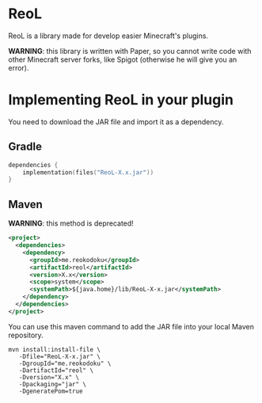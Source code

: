 # ReoL

ReoL is a library made for develop easier Minecraft's plugins.

**WARNING**: this library is written with Paper, so you cannot write code with other Minecraft server forks, like Spigot (otherwise he will give you an error).

# Implementing ReoL in your plugin

You need to download the JAR file and import it as a dependency.

## Gradle

```kotlin
dependencies {
    implementation(files("ReoL-X.x.jar"))
}
```

## Maven

**WARNING**: this method is deprecated!

```xml
<project>
  <dependencies>
    <dependency>
      <groupId>me.reokodoku</groupId>
      <artifactId>reol</artifactId>
      <version>X.x</version>
      <scope>system</scope>
      <systemPath>${java.home}/lib/ReoL-X-x.jar</systemPath>
    </dependency>
  </dependencies>
</project>
```

You can use this maven command to add the JAR file into your local Maven repository.

```shell
mvn install:install-file \
   -Dfile="ReoL-X-x.jar" \
   -DgroupId="me.reokodoku" \
   -DartifactId="reol" \
   -Dversion="X.x" \
   -Dpackaging="jar" \
   -DgeneratePom=true
```
